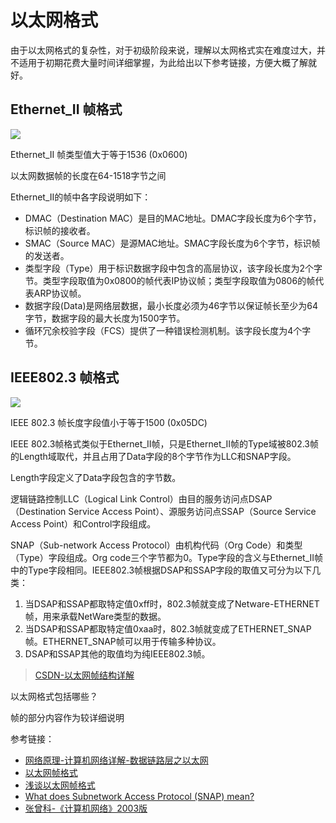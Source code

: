 # 以太网格式

由于以太网格式的复杂性，对于初级阶段来说，理解以太网格式实在难度过大，并不适用于初期花费大量时间详细掌握，为此给出以下参考链接，方便大概了解就好。

## Ethernet_II 帧格式

![](https://i.postimg.cc/x1FvTXvn/20190715212335720.png)

Ethernet_II 帧类型值大于等于1536 (0x0600)

以太网数据帧的长度在64-1518字节之间

Ethernet_II的帧中各字段说明如下：

* DMAC（Destination MAC）是目的MAC地址。DMAC字段长度为6个字节，标识帧的接收者。
* SMAC（Source MAC）是源MAC地址。SMAC字段长度为6个字节，标识帧的发送者。
* 类型字段（Type）用于标识数据字段中包含的高层协议，该字段长度为2个字节。类型字段取值为0x0800的帧代表IP协议帧；类型字段取值为0806的帧代表ARP协议帧。
* 数据字段(Data)是网络层数据，最小长度必须为46字节以保证帧长至少为64字节，数据字段的最大长度为1500字节。
* 循环冗余校验字段（FCS）提供了一种错误检测机制。该字段长度为4个字节。

## IEEE802.3 帧格式

![](https://i.postimg.cc/rm8RQ2WZ/20190715212742874.png)

IEEE 802.3 帧长度字段值小于等于1500 (0x05DC)

IEEE 802.3帧格式类似于Ethernet_II帧，只是Ethernet_II帧的Type域被802.3帧的Length域取代，并且占用了Data字段的8个字节作为LLC和SNAP字段。

Length字段定义了Data字段包含的字节数。

逻辑链路控制LLC（Logical Link Control）由目的服务访问点DSAP（Destination Service Access Point）、源服务访问点SSAP（Source Service Access Point）和Control字段组成。

SNAP（Sub-network Access Protocol）由机构代码（Org Code）和类型（Type）字段组成。Org code三个字节都为0。Type字段的含义与Ethernet_II帧中的Type字段相同。IEEE802.3帧根据DSAP和SSAP字段的取值又可分为以下几类：

1. 当DSAP和SSAP都取特定值0xff时，802.3帧就变成了Netware-ETHERNET帧，用来承载NetWare类型的数据。
2. 当DSAP和SSAP都取特定值0xaa时，802.3帧就变成了ETHERNET_SNAP帧。ETHERNET_SNAP帧可以用于传输多种协议。
3. DSAP和SSAP其他的取值均为纯IEEE802.3帧。

> [CSDN-以太网帧结构详解](https://blog.csdn.net/qq_41721618/article/details/96018466)

以太网格式包括哪些？

帧的部分内容作为较详细说明


参考链接：

* [网络原理-计算机网络详解-数据链路层之以太网](https://www.huaijiujia.com/2018/07/25/%E7%BD%91%E7%BB%9C%E5%8E%9F%E7%90%86-%E8%AE%A1%E7%AE%97%E6%9C%BA%E7%BD%91%E7%BB%9C%E8%AF%A6%E8%A7%A3-%E6%95%B0%E6%8D%AE%E9%93%BE%E8%B7%AF%E5%B1%82%E4%B9%8B%E4%BB%A5%E5%A4%AA%E7%BD%91/)
* [以太网帧格式](https://www.ituring.com.cn/book/miniarticle/42619)
* [浅谈以太网帧格式](http://support.huawei.com/huaweiconnect/enterprise/huawei/m/ViewThread.html?tid=276895)
* [ What does Subnetwork Access Protocol (SNAP) mean?](https://www.techopedia.com/definition/24878/subnetwork-access-protocol-snap )
* [张曾科-《计算机网络》2003版](https://books.google.nl/books?id=gUmThRY3RHEC&pg=PA112&lpg=PA112&dq=%E4%BB%A5%E5%A4%AA%E7%BD%91%E6%A0%BC%E5%BC%8F&source=bl&ots=KsC6iXzAAa&sig=ACfU3U1RTgW5zIm7hpNUbv1haPCpOa5nzQ&hl=zh-CN&sa=X&ved=2ahUKEwiuhcvcl_HkAhWSblAKHfo6Csg4ChDoATAEegQICBAB#v=onepage&q=%E4%BB%A5%E5%A4%AA%E7%BD%91%E6%A0%BC%E5%BC%8F&f=false)
